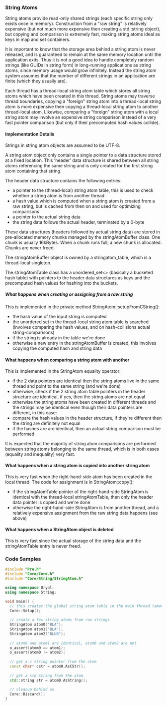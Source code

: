 ### String Atoms ###

String atoms provide read-only shared strings (each specific string only exists once in memory). Construction from a "raw string"
is relatively expensive (but not much more expensive then creating a std::string object), but copying and comparison is extremely fast, making string atoms ideal as keys in map 
and set containers.

It is important to know that the storage area behind a string atom is never released, and is guaranteed to remain
at the same memory location until the application exits. Thus it is not a good idea to handle completely random
strings (like GUIDs in string form) in long-running applications as string atoms, since memory usage would grow
infinitely. Instead the string atom system assumes that the number of different strings in an application are
finite (which they usually are).

Each thread has a thread-local string atom table which stores all string atoms which have been created in this thread.
String atoms may traverse thread boundaries, copying a "foreign" string atom into a thread-local string atom is more
expensive then copying a thread-local string atom to another thread-local atom. Likewise, comparing a "foreign"
string atom with a local string atom may involve an expensive string comparison instead of a very fast pointer
comparison (but only if their precomputed hash values collide).

#### Implementation Details ####

Strings in string atom objects are assumed to be UTF-8.

A string atom object only contains a single pointer to a data structure stored at a fixed location. This 'header' data
structure is shared between all string atoms referencing the same string and is only created for the
first string atom containing that string.

The header data structure contains the following entries:

* a pointer to the (thread-local) string atom table, this is used to check whether a string atom is from another thread
* a hash value which is computed when a string atom is created from a raw string, but is cached from then on and used for optimizing comparisons
* a pointer to the actual string data
* the string data follows the actual header, terminated by a 0-byte

These data structures (headers followed by actual string data) are stored in pre-allocated memory chunks managed by
the stringAtomBuffer class. One chunk is usually 16kBytes. When a chunk runs full, a new chunk is allocated.
Chunks are never freed.

The stringAtomBuffer object is owned by a stringatom_table, which is a thread-local singleton.

The stringAtomTable class has a unordered_set<> (basically a bucketed hash table) with pointers to the header data
structures as keys and the precomputed hash values for hashing into the buckets.

##### What happens when creating or assigning from a raw string #####

This is implemented in the private method StringAtom::setupFromCString():

* the hash value of the input string is computed
* the unordered set in the thread-local string atom table is searched (involves comparing the
hash values, and on hash-collisions actual string-comparisons)
* if the string is already in the table we're done
* otherwise a new entry in the stringAtomBuffer is created, this involves copying the computed hash and string data

#### What happens when comparing a string atom with another #####

This is implemented in the StringAtom equality operator:

* if the 2 data pointers are identical then the string atoms live in the same thread and point to the 
same string (and we're done)
* otherwise, check if the 2 string atom table pointers in the header structure are identical, if yes, then
the string atoms are not equal
* otherwise the string atoms have been created in different threads and the strings may be identical even though their
data pointers are different, in this case:
* compare the hash values in the header structure, if they're different then the string are definitely not equal
* if the hashes are are identical, then an actual string comparison must be performed

It is expected that the majority of string atom comparisons are performed between string atoms belonging to the same
thread, which is in both cases (equality and inequality) very fast.

#### What happens when a string atom is copied into another string atom ####

This is very fast when the right-hand-side atom has been created in the local thread. The code
for assignment is in StringAtom::copy():

* if the stringAtomTable pointer of the right-hand-side StringAtom is identical with the thread-local
stringAtomTable, then only the header data pointer is copied and we're done
* otherwise the right-hand-side StringAtom is from another thread, and a relatively expensive assignment from the raw string data
happens (see above)

#### What happens when a StringAtom object is deleted ####

This is very fast since the actual storage of the string data and the stringAtomTable entry is never freed.

### Code Samples ###

```cpp
#include "Pre.h"
#include "Core/Core.h"
#include "Core/String/StringAtom.h"

using namespace Oryol;
using namespace String;

void main() {
  // this creates the global string atom table in the main thread (among others)
  Core::Setup();
  
  // create a few string atoms from raw strings
  StringAtom atom0("BLA");
  StringAtom atom1("BLA");
  StringAtom atom2("BLUB");
  
  // atom0 and atom1 are identical, atom0 and atom2 are not
  o_assert(atom0 == atom1);
  o_assert(atom0 != atom2);
  
  // get a c string pointer from the atom
  const char* cstr = atom0.AsCStr();
  
  // get a std string from the atom
  std::string str = atom0.AsString();
  
  // cleanup behind us
  Core::Discard();
}
```
